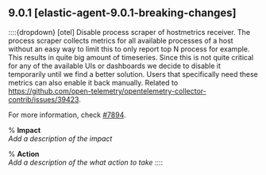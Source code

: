 ## 9.0.1 [elastic-agent-9.0.1-breaking-changes]

::::{dropdown} [otel] Disable process scraper of hostmetrics receiver.
The process scraper collects metrics for all available processes of a host without an easy way to limit
this to only report top N process for example. This results in quite big amount of timeseries.
Since this is not quite critical for any of the available UIs or dashboards we decide to disable
it temporarily until we find a better solution. Users that specifically need these metrics
can also enable it back manually.
Related to https://github.com/open-telemetry/opentelemetry-collector-contrib/issues/39423.


For more information, check [#7894](https://github.com/elastic/elastic-agent/pull/7894).

% **Impact**<br>_Add a description of the impact_

% **Action**<br>_Add a description of the what action to take_
::::
